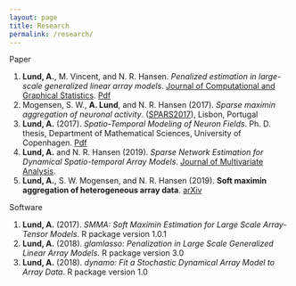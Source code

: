 ```yaml
---
layout: page
title: Research
permalink: /research/
---
```


Paper

1. **Lund, A.**, M. Vincent, and N. R. Hansen. *Penalized estimation in large-scale generalized linear array models*. [Journal of Computational and Graphical Statistics](https://www.tandfonline.com/doi/abs/10.1080/10618600.2017.1279548?journalCode=ucgs20). [Pdf](https://arxiv.org/pdf/1510.03298.pdf)
2. Mogensen, S. W., **A. Lund**, and N. R. Hansen (2017). *Sparse maximin aggregation of neuronal activity*. ([SPARS2017](http://spars2017.lx.it.pt/index_files/papers/SPARS2017_Paper_45.pdf)), Lisbon, Portugal
3. **Lund, A.** (2017). *Spatio-Temporal Modeling of Neuron Fields*. Ph. D. thesis, Department of Mathematical Sciences, University of Copenhagen. [Pdf](http://www.math.ku.dk/noter/filer/phd17al.pdf)
4. **Lund, A.** and N. R. Hansen (2019). *Sparse Network Estimation for Dynamical Spatio-temporal Array Models*. [Journal of Multivariate Analysis](https://www.sciencedirect.com/science/article/pii/S0047259X18305554).
5. **Lund, A.**, S. W. Mogensen, and N. R. Hansen (2019). **Soft maximin aggregation of heterogeneous array data**. [arXiv]()

Software
1. **Lund, A.** (2017). *SMMA: Soft Maximin Estimation for Large Scale Array-Tensor Models*. R package version 1.0.1
2. **Lund, A.** (2018). *glamlasso: Penalization in Large Scale Generalized Linear Array Models*. R package version 3.0
3. **Lund, A.** (2018). *dynamo: Fit a Stochastic Dynamical Array Model to Array Data*. R package version 1.0
